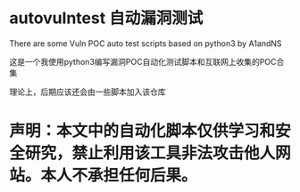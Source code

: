 # autovulntest 自动漏洞测试
There are some Vuln POC auto test scripts based on python3 by A1andNS

这是一个我使用python3编写漏洞POC自动化测试脚本和互联网上收集的POC合集

理论上，后期应该还会由一些脚本加入该仓库

# 声明：本文中的自动化脚本仅供学习和安全研究，禁止利用该工具非法攻击他人网站。本人不承担任何后果。
